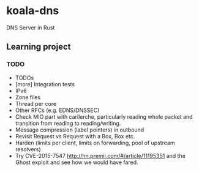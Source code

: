# koala-dns
DNS Server in Rust

## Learning project

### TODO
- TODOs
- [more] Integration tests
- IPv6
- Zone files
- Thread per core
- Other RFCs (e.g. EDNS/DNSSEC)
- Check MIO part with carllerche, particularly reading whole packet and
  transition from reading to reading/writing.
- Message compression (label pointers) in outbound
- Revisit Request<T> vs Request with a Box<IConnection>, Box<ISender> etc.
- Harden (limits per client, limits on forwarding, pool of upstream resolvers)
- Try CVE-2015-7547 http://hn.premii.com/#/article/11195351 and the Ghost exploit and see how we would have fared.
